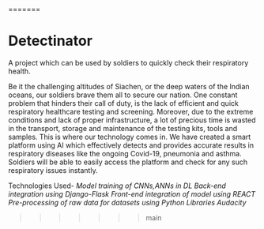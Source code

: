 
=======
# Detectinator
A project which can be used by soldiers to quickly check their respiratory health.

Be it the challenging altitudes of Siachen, or the deep waters of the Indian oceans, our soldiers brave them all to secure our nation. One constant problem that hinders their call of duty, is the lack of efficient and quick respiratory healthcare testing and screening. Moreover, due to the extreme conditions and lack of proper infrastructure, a lot of precious time is wasted in the transport, storage and maintenance of the testing kits, tools and samples.
This is where our technology comes in. We have created a smart platform using AI which effectively detects and provides accurate results in respiratory diseases like the ongoing Covid-19, pneumonia and asthma. 
Soldiers will be able to easily access the platform and check for any such respiratory issues instantly.

Technologies Used-
*Model training of CNNs,ANNs in DL* 
*Back-end integration using Django-Flask*
*Front-end integration of model using REACT* 
*Pre-processing of raw data for datasets using Python Libraries*
*Audacity* 
>>>>>>> main
